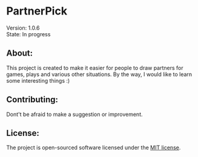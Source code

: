 # PartnerPick
Version: 1.0.6
<br>
State: In progress

## About:

This project is created to make it easier for people to draw partners for games, plays and various other situations.
By the way, I would like to learn some interesting things :)

## Contributing:

Dont't be afraid to make a suggestion or improvement.
## License:

The project is open-sourced software licensed under the [MIT license](https://opensource.org/licenses/MIT).
